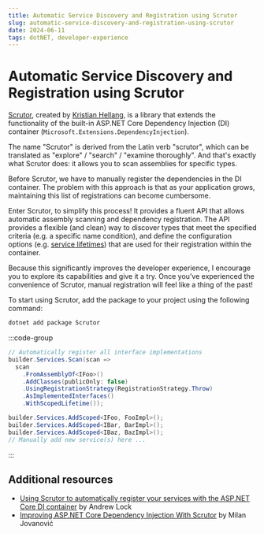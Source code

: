 ```yaml
---
title: Automatic Service Discovery and Registration using Scrutor
slug: automatic-service-discovery-and-registration-using-scrutor
date: 2024-06-11
tags: dotNET, developer-experience
---
```


# Automatic Service Discovery and Registration using Scrutor

[Scrutor](https://github.com/khellang/Scrutor), created by [Kristian Hellang](https://x.com/khellang), is a library that extends the functionality of the built-in ASP.NET Core Dependency Injection (DI) container (`Microsoft.Extensions.DependencyInjection`).

The name "Scrutor" is derived from the Latin verb "scrutor", which can be translated as "explore" / "search" / "examine thoroughly".
And that's exactly what Scrutor does: it allows you to scan assemblies for specific types.

Before Scrutor, we have to manually register the dependencies in the DI container.
The problem with this approach is that as your application grows, maintaining this list of registrations can become cumbersome.

Enter Scrutor, to simplify this process!
It provides a fluent API that allows automatic assembly scanning and dependency registration.
The API provides a flexible (and clean) way to discover types that meet the specified criteria (e.g. a specific name condition), and define the configuration options (e.g. [service lifetimes](https://learn.microsoft.com/en-us/aspnet/core/fundamentals/dependency-injection#service-lifetimes)) that are used for their registration within the container.

Because this significantly improves the developer experience, I encourage you to explore its capabilities and give it a try. Once you’ve experienced the convenience of Scrutor, manual registration will feel like a thing of the past!

To start using Scrutor, add the package to your project using the following command:

```bash
dotnet add package Scrutor
```

:::code-group

```cs [title="After: Scrutor"]
// Automatically register all interface implementations
builder.Services.Scan(scan =>
  scan
    .FromAssemblyOf<IFoo>()
    .AddClasses(publicOnly: false)
    .UsingRegistrationStrategy(RegistrationStrategy.Throw)
    .AsImplementedInterfaces()
    .WithScopedLifetime());
```

```cs [title="Before: Manual registration"]
builder.Services.AddScoped<IFoo, FooImpl>();
builder.Services.AddScoped<IBar, BarImpl>();
builder.Services.AddScoped<IBaz, BazImpl>();
// Manually add new service(s) here ...
```

:::

## Additional resources

- [Using Scrutor to automatically register your services with the ASP.NET Core DI container](https://andrewlock.net/using-scrutor-to-automatically-register-your-services-with-the-asp-net-core-di-container/) by Andrew Lock
- [Improving ASP.NET Core Dependency Injection With Scrutor](https://www.milanjovanovic.tech/blog/improving-aspnetcore-dependency-injection-with-scrutor) by Milan Jovanović
